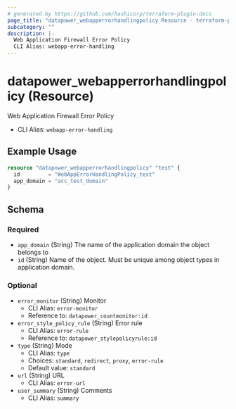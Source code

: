 ```yaml
---
# generated by https://github.com/hashicorp/terraform-plugin-docs
page_title: "datapower_webapperrorhandlingpolicy Resource - terraform-provider-datapower"
subcategory: ""
description: |-
  Web Application Firewall Error Policy
  CLI Alias: webapp-error-handling
---
```


# datapower_webapperrorhandlingpolicy (Resource)

Web Application Firewall Error Policy
  - CLI Alias: `webapp-error-handling`

## Example Usage

```terraform
resource "datapower_webapperrorhandlingpolicy" "test" {
  id         = "WebAppErrorHandlingPolicy_test"
  app_domain = "acc_test_domain"
}
```

<!-- schema generated by tfplugindocs -->
## Schema

### Required

- `app_domain` (String) The name of the application domain the object belongs to
- `id` (String) Name of the object. Must be unique among object types in application domain.

### Optional

- `error_monitor` (String) Monitor
  - CLI Alias: `error-monitor`
  - Reference to: `datapower_countmonitor:id`
- `error_style_policy_rule` (String) Error rule
  - CLI Alias: `error-rule`
  - Reference to: `datapower_stylepolicyrule:id`
- `type` (String) Mode
  - CLI Alias: `type`
  - Choices: `standard`, `redirect`, `proxy`, `error-rule`
  - Default value: `standard`
- `url` (String) URL
  - CLI Alias: `error-url`
- `user_summary` (String) Comments
  - CLI Alias: `summary`

